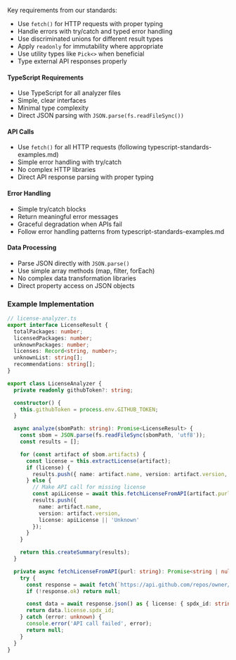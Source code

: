 Key requirements from our standards:
- Use `fetch()` for HTTP requests with proper typing
- Handle errors with try/catch and typed error handling
- Use discriminated unions for different result types
- Apply `readonly` for immutability where appropriate
- Use utility types like `Pick<>` when beneficial
- Type external API responses properly

#### TypeScript Requirements
- Use TypeScript for all analyzer files
- Simple, clear interfaces
- Minimal type complexity
- Direct JSON parsing with `JSON.parse(fs.readFileSync())`

#### API Calls
- Use `fetch()` for all HTTP requests (following typescript-standards-examples.md)
- Simple error handling with try/catch
- No complex HTTP libraries
- Direct API response parsing with proper typing

#### Error Handling
- Simple try/catch blocks
- Return meaningful error messages
- Graceful degradation when APIs fail
- Follow error handling patterns from typescript-standards-examples.md

#### Data Processing
- Parse JSON directly with `JSON.parse()`
- Use simple array methods (map, filter, forEach)
- No complex data transformation libraries
- Direct property access on JSON objects

### Example Implementation

```typescript
// license-analyzer.ts
export interface LicenseResult {
  totalPackages: number;
  licensedPackages: number;
  unknownPackages: number;
  licenses: Record<string, number>;
  unknownList: string[];
  recommendations: string[];
}

export class LicenseAnalyzer {
  private readonly githubToken?: string;

  constructor() {
    this.githubToken = process.env.GITHUB_TOKEN;
  }

  async analyze(sbomPath: string): Promise<LicenseResult> {
    const sbom = JSON.parse(fs.readFileSync(sbomPath, 'utf8'));
    const results = [];

    for (const artifact of sbom.artifacts) {
      const license = this.extractLicense(artifact);
      if (license) {
        results.push({ name: artifact.name, version: artifact.version, license });
      } else {
        // Make API call for missing license
        const apiLicense = await this.fetchLicenseFromAPI(artifact.purl);
        results.push({
          name: artifact.name,
          version: artifact.version,
          license: apiLicense || 'Unknown'
        });
      }
    }

    return this.createSummary(results);
  }

  private async fetchLicenseFromAPI(purl: string): Promise<string | null> {
    try {
      const response = await fetch(`https://api.github.com/repos/owner/repo/license`);
      if (!response.ok) return null;

      const data = await response.json() as { license: { spdx_id: string } };
      return data.license.spdx_id;
    } catch (error: unknown) {
      console.error('API call failed', error);
      return null;
    }
  }
}
```
